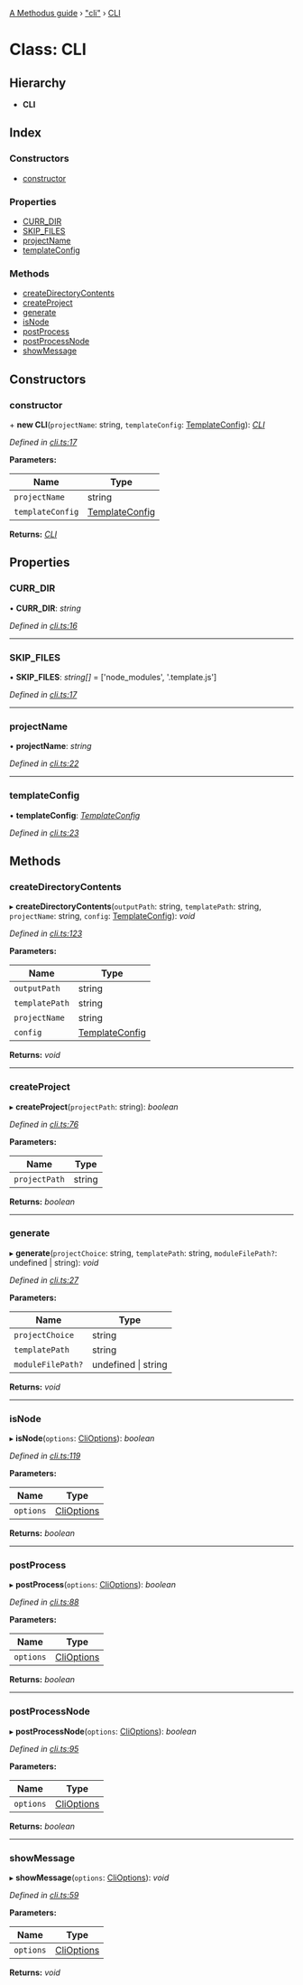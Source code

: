 [A Methodus guide](../README.md) › ["cli"](../modules/_cli_.md) › [CLI](_cli_.cli.md)

# Class: CLI

## Hierarchy

* **CLI**

## Index

### Constructors

* [constructor](_cli_.cli.md#constructor)

### Properties

* [CURR_DIR](_cli_.cli.md#curr_dir)
* [SKIP_FILES](_cli_.cli.md#skip_files)
* [projectName](_cli_.cli.md#projectname)
* [templateConfig](_cli_.cli.md#templateconfig)

### Methods

* [createDirectoryContents](_cli_.cli.md#createdirectorycontents)
* [createProject](_cli_.cli.md#createproject)
* [generate](_cli_.cli.md#generate)
* [isNode](_cli_.cli.md#isnode)
* [postProcess](_cli_.cli.md#postprocess)
* [postProcessNode](_cli_.cli.md#postprocessnode)
* [showMessage](_cli_.cli.md#showmessage)

## Constructors

###  constructor

\+ **new CLI**(`projectName`: string, `templateConfig`: [TemplateConfig](../interfaces/_utils_template_.templateconfig.md)): *[CLI](_cli_.cli.md)*

*Defined in [cli.ts:17](https://github.com/nodulusteam/methodus.dev/blob/0650919/modules/tools/methodus-cli/src/cli.ts#L17)*

**Parameters:**

Name | Type |
------ | ------ |
`projectName` | string |
`templateConfig` | [TemplateConfig](../interfaces/_utils_template_.templateconfig.md) |

**Returns:** *[CLI](_cli_.cli.md)*

## Properties

###  CURR_DIR

• **CURR_DIR**: *string*

*Defined in [cli.ts:16](https://github.com/nodulusteam/methodus.dev/blob/0650919/modules/tools/methodus-cli/src/cli.ts#L16)*

___

###  SKIP_FILES

• **SKIP_FILES**: *string[]* = ['node_modules', '.template.js']

*Defined in [cli.ts:17](https://github.com/nodulusteam/methodus.dev/blob/0650919/modules/tools/methodus-cli/src/cli.ts#L17)*

___

###  projectName

• **projectName**: *string*

*Defined in [cli.ts:22](https://github.com/nodulusteam/methodus.dev/blob/0650919/modules/tools/methodus-cli/src/cli.ts#L22)*

___

###  templateConfig

• **templateConfig**: *[TemplateConfig](../interfaces/_utils_template_.templateconfig.md)*

*Defined in [cli.ts:23](https://github.com/nodulusteam/methodus.dev/blob/0650919/modules/tools/methodus-cli/src/cli.ts#L23)*

## Methods

###  createDirectoryContents

▸ **createDirectoryContents**(`outputPath`: string, `templatePath`: string, `projectName`: string, `config`: [TemplateConfig](../interfaces/_utils_template_.templateconfig.md)): *void*

*Defined in [cli.ts:123](https://github.com/nodulusteam/methodus.dev/blob/0650919/modules/tools/methodus-cli/src/cli.ts#L123)*

**Parameters:**

Name | Type |
------ | ------ |
`outputPath` | string |
`templatePath` | string |
`projectName` | string |
`config` | [TemplateConfig](../interfaces/_utils_template_.templateconfig.md) |

**Returns:** *void*

___

###  createProject

▸ **createProject**(`projectPath`: string): *boolean*

*Defined in [cli.ts:76](https://github.com/nodulusteam/methodus.dev/blob/0650919/modules/tools/methodus-cli/src/cli.ts#L76)*

**Parameters:**

Name | Type |
------ | ------ |
`projectPath` | string |

**Returns:** *boolean*

___

###  generate

▸ **generate**(`projectChoice`: string, `templatePath`: string, `moduleFilePath?`: undefined | string): *void*

*Defined in [cli.ts:27](https://github.com/nodulusteam/methodus.dev/blob/0650919/modules/tools/methodus-cli/src/cli.ts#L27)*

**Parameters:**

Name | Type |
------ | ------ |
`projectChoice` | string |
`templatePath` | string |
`moduleFilePath?` | undefined &#124; string |

**Returns:** *void*

___

###  isNode

▸ **isNode**(`options`: [CliOptions](../interfaces/_utils_template_.clioptions.md)): *boolean*

*Defined in [cli.ts:119](https://github.com/nodulusteam/methodus.dev/blob/0650919/modules/tools/methodus-cli/src/cli.ts#L119)*

**Parameters:**

Name | Type |
------ | ------ |
`options` | [CliOptions](../interfaces/_utils_template_.clioptions.md) |

**Returns:** *boolean*

___

###  postProcess

▸ **postProcess**(`options`: [CliOptions](../interfaces/_utils_template_.clioptions.md)): *boolean*

*Defined in [cli.ts:88](https://github.com/nodulusteam/methodus.dev/blob/0650919/modules/tools/methodus-cli/src/cli.ts#L88)*

**Parameters:**

Name | Type |
------ | ------ |
`options` | [CliOptions](../interfaces/_utils_template_.clioptions.md) |

**Returns:** *boolean*

___

###  postProcessNode

▸ **postProcessNode**(`options`: [CliOptions](../interfaces/_utils_template_.clioptions.md)): *boolean*

*Defined in [cli.ts:95](https://github.com/nodulusteam/methodus.dev/blob/0650919/modules/tools/methodus-cli/src/cli.ts#L95)*

**Parameters:**

Name | Type |
------ | ------ |
`options` | [CliOptions](../interfaces/_utils_template_.clioptions.md) |

**Returns:** *boolean*

___

###  showMessage

▸ **showMessage**(`options`: [CliOptions](../interfaces/_utils_template_.clioptions.md)): *void*

*Defined in [cli.ts:59](https://github.com/nodulusteam/methodus.dev/blob/0650919/modules/tools/methodus-cli/src/cli.ts#L59)*

**Parameters:**

Name | Type |
------ | ------ |
`options` | [CliOptions](../interfaces/_utils_template_.clioptions.md) |

**Returns:** *void*
